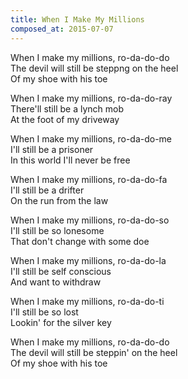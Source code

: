 ```yaml
---
title: When I Make My Millions
composed_at: 2015-07-07
---
```


When I make my millions, ro-da-do-do  
The devil will still be steppng on the heel  
Of my shoe with his toe  

When I make my millions, ro-da-do-ray  
There'll still be a lynch mob  
At the foot of my driveway  

When I make my millions, ro-da-do-me  
I'll still be a prisoner  
In this world I'll never be free  

When I make my millions, ro-da-do-fa  
I'll still be a drifter  
On the run from the law  

When I make my millions, ro-da-do-so  
I'll still be so lonesome  
That don't change with some doe  

When I make my millions, ro-da-do-la  
I'll still be self conscious  
And want to withdraw  

When I make my millions, ro-da-do-ti  
I'll still be so lost  
Lookin' for the silver key  

When I make my millions, ro-da-do-do  
The devil will still be steppin' on the heel  
Of my shoe with his toe  

